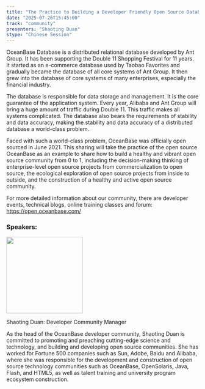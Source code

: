 ```yaml
---
title: "The Practice to Building a Developer Friendly Open Source Database Community"
date: "2025-07-26T15:45:00"
track: "community"
presenters: "Shaoting Duan"
stype: "Chinese Session"
---
```


OceanBase Database is a distributed relational database developed by Ant Group. It has been supporting the Double 11 Shopping Festival for 11 years. It started as an e-commerce database used by Taobao Favorites and gradually became the database of all core systems of Ant Group. It then grew into the database of core systems of many enterprises, especially the financial industry. 

The database is responsible for data storage and management. It is the core guarantee of the application system. Every year, Alibaba and Ant Group will bring a huge amount of traffic during Double 11. This traffic makes all systems complicated. The database also bears the requirements of stability and data accuracy, making the stability and data accuracy of a distributed database a world-class problem. 

Faced with such a world-class problem, OceanBase was officially open sourced in June 2021. This sharing will take the practice of the open source OceanBase as an example to share how to build a healthy and vibrant open source community from 0 to 1, including the decision-making thinking of enterprise-level open source projects from commercialization to open source, the ecological exploration of open source projects from inside to outside, and the construction of a healthy and active open source community.

For more detailed information about our community, there are developer events, technical blogs, online training classes and forum: https://open.oceanbase.com/

### Speakers:


<img src="https://sessionize.com/image/ab9e-400o400o1-Dnvu6ddqricK6Mu1ScZ4uf.jpg" width="200" /><br/>

Shaoting Duan: Developer Community Manager 

As the head of the OceanBase developer community, Shaoting Duan is committed to promoting and preaching cutting-edge science and technology, and building and developing open source communities. She has worked for Fortune 500 companies such as Sun, Adobe, Baidu and Alibaba, where she was responsible for the development and construction of open source technology communities such as OceanBase, OpenSolaris, Java, Flash, and HTML5, as well as talent training and university program ecosystem construction.